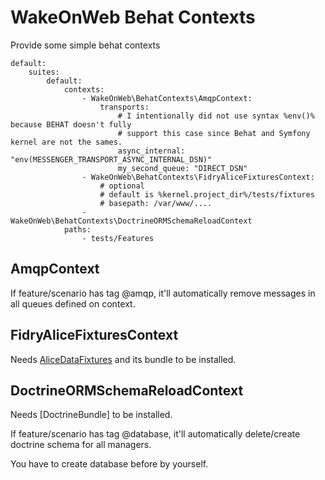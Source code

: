 # WakeOnWeb Behat Contexts

Provide some simple behat contexts

```
default:
    suites:
        default:
            contexts:
                - WakeOnWeb\BehatContexts\AmqpContext:
                    transports: 
                        # I intentionally did not use syntax %env()% because BEHAT doesn't fully
                        # support this case since Behat and Symfony kernel are not the sames.
                        async_internal: "env(MESSENGER_TRANSPORT_ASYNC_INTERNAL_DSN)"
                        my_second_queue: "DIRECT_DSN"
                - WakeOnWeb\BehatContexts\FidryAliceFixturesContext:
                    # optional
                    # default is %kernel.project_dir%/tests/fixtures
                    # basepath: /var/www/.... 
                - WakeOnWeb\BehatContexts\DoctrineORMSchemaReloadContext
            paths:
                - tests/Features
```

## AmqpContext

If feature/scenario has tag @amqp, it'll automatically remove messages in all queues defined on context.


## FidryAliceFixturesContext

Needs [AliceDataFixtures](https://github.com/theofidry/AliceDataFixtures) and its bundle to be installed.

## DoctrineORMSchemaReloadContext

Needs [DoctrineBundle] to be installed.

If feature/scenario has tag @database, it'll automatically delete/create doctrine schema for all managers.

You have to create database before by yourself.
